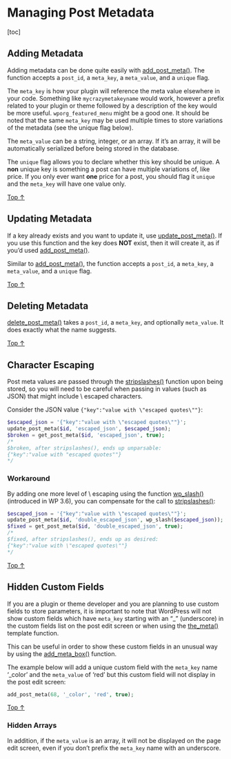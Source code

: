 # Managing Post Metadata

[toc]


## Adding Metadata 

Adding metadata can be done quite easily with [add_post_meta()](https://developer.wordpress.org/reference/functions/add_post_meta/). The function accepts a `post_id`, a `meta_key`, a `meta_value`, and a `unique` flag.

The `meta_key` is how your plugin will reference the meta value elsewhere in your code. Something like `mycrazymetakeyname` would work, however a prefix related to your plugin or theme followed by a description of the key would be more useful. `wporg_featured_menu` might be a good one. It should be noted that the same `meta_key` may be used multiple times to store variations of the metadata (see the unique flag below).

The `meta_value` can be a string, integer, or an array. If it’s an array, it will be automatically serialized before being stored in the database.

The `unique` flag allows you to declare whether this key should be unique. A **non** unique key is something a post can have multiple variations of, like price.
If you only ever want **one** price for a post, you should flag it `unique` and the `meta_key` will have one value only.

[Top ↑](https://developer.wordpress.org/plugins/metadata/managing-post-metadata/#top)

## Updating Metadata 

If a key already exists and you want to update it, use [update_post_meta()](https://developer.wordpress.org/reference/functions/update_post_meta/). If you use this function and the key does **NOT** exist, then it will create it, as if you’d used [add_post_meta()](https://developer.wordpress.org/reference/functions/add_post_meta/).

Similar to [add_post_meta()](https://developer.wordpress.org/reference/functions/add_post_meta/), the function accepts a `post_id`, a `meta_key`, a `meta_value`, and a `unique` flag.

[Top ↑](https://developer.wordpress.org/plugins/metadata/managing-post-metadata/#top)

## Deleting Metadata 

[delete_post_meta()](https://developer.wordpress.org/reference/functions/delete_post_meta/) takes a `post_id`, a `meta_key`, and optionally `meta_value`. It does exactly what the name suggests.

[Top ↑](https://developer.wordpress.org/plugins/metadata/managing-post-metadata/#top)

## Character Escaping 

Post meta values are passed through the [stripslashes()](http://php.net/manual/en/function.stripslashes.php) function upon being stored, so you will need to be careful when passing in values (such as JSON) that might include \ escaped characters.

Consider the JSON value `{"key":"value with \"escaped quotes\""}`:

```php
$escaped_json = '{"key":"value with \"escaped quotes\""}';
update_post_meta($id, 'escaped_json', $escaped_json);
$broken = get_post_meta($id, 'escaped_json', true);
/*
$broken, after stripslashes(), ends up unparsable:
{"key":"value with "escaped quotes""}
*/
```

### Workaround 

By adding one more level of \ escaping using the function [wp_slash()](https://developer.wordpress.org/reference/functions/wp_slash/) (introduced in WP 3.6), you can compensate for the call to [stripslashes()](http://php.net/manual/en/function.stripslashes.php):

```php
$escaped_json = '{"key":"value with \"escaped quotes\""}';
update_post_meta($id, 'double_escaped_json', wp_slash($escaped_json));
$fixed = get_post_meta($id, 'double_escaped_json', true);
/*
$fixed, after stripslashes(), ends up as desired:
{"key":"value with \"escaped quotes\""}
*/
```

[Top ↑](https://developer.wordpress.org/plugins/metadata/managing-post-metadata/#top)

## Hidden Custom Fields 

If you are a plugin or theme developer and you are planning to use custom fields to store parameters, it is important to note that WordPress will not show custom fields which have `meta_key` starting with an “_” (underscore) in the custom fields list on the post edit screen or when using the [the_meta()](https://developer.wordpress.org/reference/functions/the_meta/) template function.

This can be useful in order to show these custom fields in an unusual way by using the [add_meta_box()](https://developer.wordpress.org/reference/functions/add_meta_box/) function.

The example below will add a unique custom field with the `meta_key` name ‘_color’ and the `meta_value` of ‘red’ but this custom field will not display in the post edit screen:

```php
add_post_meta(68, '_color', 'red', true);
```

[Top ↑](https://developer.wordpress.org/plugins/metadata/managing-post-metadata/#top)

### Hidden Arrays 

In addition, if the `meta_value` is an array, it will not be displayed on the page edit screen, even if you don’t prefix the `meta_key` name with an underscore.